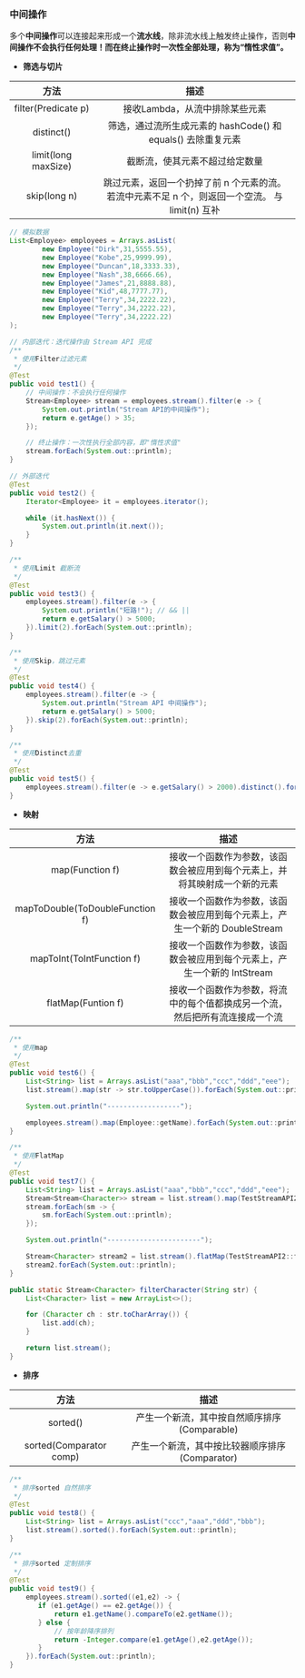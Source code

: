 ### 中间操作
多个**中间操作**可以连接起来形成一个**流水线**，除非流水线上触发终止操作，否则**中间操作不会执行任何处理！**而在**终止操作时一次性全部处理，称为“惰性求值”。**

* **筛选与切片**

| 方法 | 描述 |
| :------:  | :-----: |
| filter(Predicate p) | 接收Lambda，从流中排除某些元素 |
| distinct() | 筛选，通过流所生成元素的 hashCode() 和 equals() 去除重复元素 |
| limit(long maxSize) | 截断流，使其元素不超过给定数量 | 
| skip(long n) | 跳过元素，返回一个扔掉了前 n 个元素的流。<br />若流中元素不足 n 个，则返回一个空流。 与 limit(n) 互补 |


```java
// 模拟数据
List<Employee> employees = Arrays.asList(
        new Employee("Dirk",31,5555.55),
        new Employee("Kobe",25,9999.99),
        new Employee("Duncan",18,3333.33),
        new Employee("Nash",38,6666.66),
        new Employee("James",21,8888.88),
        new Employee("Kid",48,7777.77),
        new Employee("Terry",34,2222.22),
        new Employee("Terry",34,2222.22),
        new Employee("Terry",34,2222.22)
);

// 内部迭代：迭代操作由 Stream API 完成
/**
 * 使用Filter过滤元素
 */
@Test
public void test1() {
    // 中间操作：不会执行任何操作
    Stream<Employee> stream = employees.stream().filter(e -> {
        System.out.println("Stream API的中间操作");
        return e.getAge() > 35;
    });

    // 终止操作：一次性执行全部内容，即"惰性求值"
    stream.forEach(System.out::println);
}

// 外部迭代
@Test
public void test2() {
    Iterator<Employee> it = employees.iterator();

    while (it.hasNext()) {
        System.out.println(it.next());
    }
}

/**
 * 使用Limit 截断流
 */
@Test
public void test3() {
    employees.stream().filter(e -> {
        System.out.println("短路!"); // && ||
        return e.getSalary() > 5000;
    }).limit(2).forEach(System.out::println);
}

/**
 * 使用Skip，跳过元素
 */
@Test
public void test4() {
    employees.stream().filter(e -> {
        System.out.println("Stream API 中间操作");
        return e.getSalary() > 5000;
    }).skip(2).forEach(System.out::println);
}

/**
 * 使用Distinct去重
 */
@Test
public void test5() {
    employees.stream().filter(e -> e.getSalary() > 2000).distinct().forEach(System.out::println);
}
```

* **映射**

| 方法 | 描述 |
| :---: | :---: |
| map(Function f) | 接收一个函数作为参数，该函数会被应用到每个元素上，并将其映射成一个新的元素 |
| mapToDouble(ToDoubleFunction f) | 接收一个函数作为参数，该函数会被应用到每个元素上，产生一个新的 DoubleStream |
| mapToInt(ToIntFunction f) | 接收一个函数作为参数，该函数会被应用到每个元素上，产生一个新的 IntStream |
| flatMap(Funtion f) | 接收一个函数作为参数，将流中的每个值都换成另一个流，然后把所有流连接成一个流 |

```java
/**
 * 使用map
 */
@Test
public void test6() {
    List<String> list = Arrays.asList("aaa","bbb","ccc","ddd","eee");
    list.stream().map(str -> str.toUpperCase()).forEach(System.out::println);

    System.out.println("------------------");

    employees.stream().map(Employee::getName).forEach(System.out::println);
}

/**
 * 使用FlatMap
 */
@Test
public void test7() {
    List<String> list = Arrays.asList("aaa","bbb","ccc","ddd","eee");
    Stream<Stream<Character>> stream = list.stream().map(TestStreamAPI2::filterCharacter); // {{a,a,a},{b,b,b}}
    stream.forEach(sm -> {
        sm.forEach(System.out::println);
    });

    System.out.println("-----------------------");

    Stream<Character> stream2 = list.stream().flatMap(TestStreamAPI2::filterCharacter); // {a,a,a,b,b,b}
    stream2.forEach(System.out::println);
}

public static Stream<Character> filterCharacter(String str) {
    List<Character> list = new ArrayList<>();

    for (Character ch : str.toCharArray()) {
        list.add(ch);
    }

    return list.stream();
}
```

* **排序**

| 方法 | 描述 |
| :---: | :---: |
| sorted() | 产生一个新流，其中按自然顺序排序(Comparable) |
| sorted(Comparator comp) | 产生一个新流，其中按比较器顺序排序(Comparator) |

```java
/**
 * 排序sorted 自然排序
 */
@Test
public void test8() {
    List<String> list = Arrays.asList("ccc","aaa","ddd","bbb");
    list.stream().sorted().forEach(System.out::println);
}

/**
 * 排序sorted 定制排序
 */
@Test
public void test9() {
    employees.stream().sorted((e1,e2) -> {
       if (e1.getAge() == e2.getAge()) {
           return e1.getName().compareTo(e2.getName());
       } else {
           // 按年龄降序排列
           return -Integer.compare(e1.getAge(),e2.getAge());
       }
    }).forEach(System.out::println);
}
```